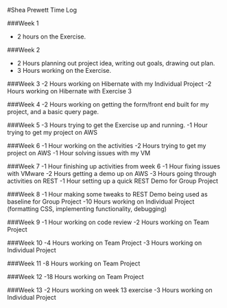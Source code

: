 #Shea Prewett Time Log

###Week 1
- 2 hours on the Exercise. 

###Week 2
- 2 Hours planning out project idea, writing out goals, drawing out plan.
- 3 Hours working on the Exercise.

###Week 3
-2 Hours working on Hibernate with my Individual Project
-2 Hours working on Hibernate with Exercise 3

###Week 4
-2 Hours working on getting the form/front end built for my project, and a basic query page.

###Week 5
-3 Hours trying to get the Exercise up and running.
-1 Hour trying to get my project on AWS

###Week 6
-1 Hour working on the activities
-2 Hours trying to get my project on AWS
-1 Hour solving issues with my VM

###Week 7
-1 Hour finishing up activities from week 6
-1 Hour fixing issues with VMware
-2 Hours getting a demo up on AWS
-3 Hours going through activities on REST
-1 Hour setting up a quick REST Demo for Group Project 

###Week 8
-1 Hour making some tweaks to REST Demo being used as baseline for Group Project
-10 Hours working on Individual Project (formatting CSS, implementing functionality, debugging)

###Week 9
-1 Hour working on code review
-2 Hours working on Team Project

###Week 10
-4 Hours working on Team Project
-3 Hours working on Individual Project

###Week 11
-8 Hours working on Team Project

###Week 12
-18 Hours working on Team Project

###Week 13
-2 Hours working on week 13 exercise
-3 Hours working on Individual Project
